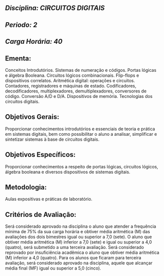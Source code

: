 ## *Disciplina: _CIRCUITOS DIGITAIS_*
## *Periodo: _2_*
## *Carga Horária: _40_*
 
## Ementa:
Conceitos Introdutórios. Sistemas de numeração e códigos. Portas lógicas e álgebra Booleana. Circuitos lógicos combinacionais. Flip-flops e dispositivos correlatos. Aritmética digital: operações e circuitos. Contadores, registradores e máquinas de estado. Codificadores, decodificadores, multiplexadores, demultiplexadores, conversores de código. Conversão A/D e D/A. Dispositivos de memória. Tecnologias dos circuitos digitais.
 
## Objetivos Gerais:
Proporcionar conhecimentos introdutórios e essenciais de teoria e prática em sistemas digitais, bem como possibilitar o aluno a analisar, simplificar e sintetizar sistemas à base de circuitos digitais.
 
## Objetivos Específicos:
Proporcionar conhecimentos a respeito de portas lógicas, circuitos lógicos, álgebra booleana e diversos dispositivos de sistemas digitais.
 
## Metodologia:
Aulas expositivas e práticas de laboratório.
 
## Critérios de Avaliação:
Será considerado aprovado na disciplina o aluno que atender a frequência mínima de 75% da sua carga horária e obtiver média aritmética (M) das avaliações dos dois bimestres igual ou superior a 7,0 (sete). O aluno que obtiver média aritmética (M) inferior a 7,0 (sete) e igual ou superior a 4,0 (quatro), será submetido a uma terceira avaliação. Será considerado reprovado por insuficiência acadêmica o aluno que obtiver média aritmética (M) inferior a 4,0 (quatro). Para os alunos que ficaram para terceira avaliação, será considerado aprovado na disciplina, aquele que alcançar média final (MF) igual ou superior a 5,0 (cinco).